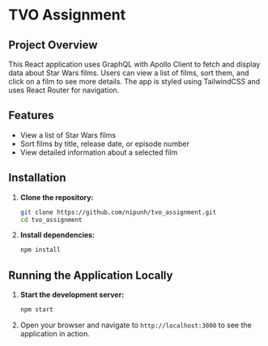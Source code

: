 # TVO Assignment

## Project Overview

This React application uses GraphQL with Apollo Client to fetch and display data about Star Wars films. Users can view a list of films, sort them, and click on a film to see more details. The app is styled using TailwindCSS and uses React Router for navigation.

## Features

- View a list of Star Wars films
- Sort films by title, release date, or episode number
- View detailed information about a selected film

## Installation

1. **Clone the repository:**

    ```bash
    git clone https://github.com/nipunh/tvo_assignment.git
    cd tvo_assignment
    ```

2. **Install dependencies:**

    ```bash
    npm install
    ```

## Running the Application Locally

1. **Start the development server:**

    ```bash
    npm start
    ```

2. Open your browser and navigate to `http://localhost:3000` to see the application in action.

